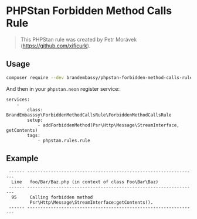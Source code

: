 # PHPStan Forbidden Method Calls Rule

> This PHPStan rule was created by Petr Morávek (https://github.com/xificurk).

## Usage

```bash
composer require --dev brandembassy/phpstan-forbidden-method-calls-rule 
```

And then in your `phpstan.neon` register service:

```
services:
    -
        class: BrandEmbasssy\ForbiddenMethodCallsRule\ForbiddenMethodCallsRule
        setup:
            - addForbiddenMethod(Psr\Http\Message\StreamInterface, getContents)
        tags:
            - phpstan.rules.rule
```

## Example

```
 ------ ----------------------------------------------------------------- 
  Line   foo/Bar/Baz.php (in context of class Foo\Bar\Baz)  
 ------ ----------------------------------------------------------------- 
  95     Calling forbidden method                                                                                                                                        
         Psr\Http\Message\StreamInterface:getContents().                                                                                                                 
 ------ -----------------------------------------------------------------
```
